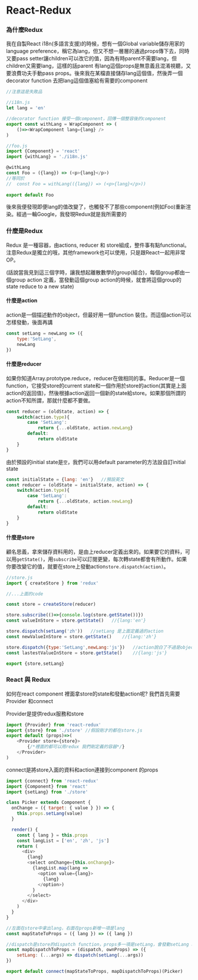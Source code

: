 # React-Redux

### 為什麼Redux

我在自製React i18n(多語言支援)的時候，想有一個Global variable儲存用家的language preference，稱它為lang，但又不想一層層的通過props傳下去，同時又要pass setter讓children可以改它的值，因為有時parent不需要lang，但children又需要lang，這樣的話parent 有lang這個props是無意義且混淆視聽，又要浪費功夫手動pass props。後來我在某檔直接儲存lang這個值，然後弄一個decorator function 去把lang這個值塞給有需要的component

```js
//注意這是失敗品

//i18n.js
let lang = 'en'

//decorator function 接受一個component，回傳一個整容後的component
export const withLang = WrapComponent => (
    ()=><WrapComponent lang={lang} />
)

//foo.js
import {Component} = 'react'
import {withLang} = './i18n.js'

@withLang
const Foo = ({lang}) => (<p>{lang}</p>)
//等同於
//  const Foo = withLang(({lang}) => (<p>{lang}</p>))
                         
export default Foo
```



後來我便發現即便lang的值改變了，也觸發不了那些component(例如Foo)重新渲染。經過一輪Google，我發現Redux就是我所需要的



### 什麼是Redux

Redux 是一種容器，由actions, reducer 和 store組成，整件事有點functional。注意Redux是獨立的哦，其他framework也可以使用，只是跟React一起用非常OP。

(話說當我見到這三個字時，讓我想起離散數學的group(組合)，每個group都由一個group action 定義，當發動這個group action的時候，就會將這個group的state reduce to a new state)



#### 什麼是action

action是一個描述動作的object，但最好用一個function 裝住。而這個action可以怎樣發動，後面再講

```js
const setLang = newLang => ({
    type:'SetLang',
    newLang
})
```



#### 什麼是reducer

如果你知道Array.prototype.reduce，reducer在做相同的事。Reducer是一個function，它接受store的current state和一個作用於store的action(其實是上面action的返回值)，然後根據action返回一個新的state給store。如果那個所謂的action不知所謂，那就什麼都不要做。

```js
const reducer = (oldState, action) => {
    switch(action.type){
        case 'SetLang':
            return {...oldState, action.newLang}
        default:
            return oldState
    }
}
```

由於預設的initial state是`空`，我們可以用default parameter的方法設自訂initial state

```js
const initialState = {lang: 'en'}	//預設英文
const reducer = (oldState = initialState, action) => {
    switch(action.type){
        case 'SetLang':
            return {...oldState, action.newLang}
        default:
            return oldState
    }
}
```



#### 什麼是store

顧名思義，拿來儲存資料用的，是由上reducer定義出來的。如果要它的資料，可以用`getState()`，用`subscribe`可以訂閱更變，每次轉state都會有所動作。如果你要改變它的值，就要在store上發動action`store.dispatch(action)`。

```js
//store.js
import { createStore } from 'redux'

//...上面的code

const store = createStore(reducer)

store.subscribe(()=>{console.log(store.getState())})
const valueInStore = store.getState()	//{lang:'en'}

store.dispatch(setLang('zh'))	//setLang 是上面定義過的action
const newValueInStore = store.getState()	//{lang:'zh'}

store.dispatch({type:'SetLang',newLang:'js'})	//action說白了不過是object，所以直丟個object給dispatc是沒有問題的 /_>\
const lastestValueInStore = store.getState()	//{lang:'js'}

export {store,setLang}
```

### React 與 Redux

如何在react component 裡面拿store的state和發動action呢? 我們首先需要Provider 和connect

Provider是提供redux服務和store

```js
import {Provider} from 'react-redux'
import {store} from './store' //假設剛才的都在store.js
export default (props)=>(
    <Provider store={store}>
    	{/*裡面的都可以用redux 我們剛定義的容器*/}
    </Provider>
)
```

connect是將store入面的資料和action連接到component 的props

```js
import {connect} from 'react-redux'
import {Component} from 'react'
import {setLang} from './store'

class Picker extends Component {
  onChange = ({ target: { value } }) => {
    this.props.setLang(value)
  }

  render() {
    const { lang } = this.props
    const langList = ['en', 'zh', 'js']
    return (
      <div>
        {lang}
        <select onChange={this.onChange}>
          {langList.map(lang =>
            <option value={lang}>
              {lang}
            </option>)
          }
        </select>
      </div>
    )
  }
}

//左面在store中拿出lang，右面在props新增一項是lang
const mapStateToProps = ({ lang }) => ({ lang })

//dispatch是store的dispatch function，props多一項是setLang，會發動setLang action的function
const mapDispatchToProps = (dispatch, ownProps) => ({
    setLang: (...args) => dispatch(setLang(...args))
})

export default connect(mapStateToProps, mapDispatchToProps)(Picker)
```

